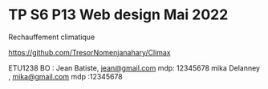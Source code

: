# TP S6 P13 Web design Mai 2022

Rechauffement climatique

https://github.com/TresorNomenjanahary/Climax

ETU1238
BO : 
Jean Batiste,  jean@gmail.com  mdp: 12345678
mika Delanney , mika@gmail.com  mdp :12345678


